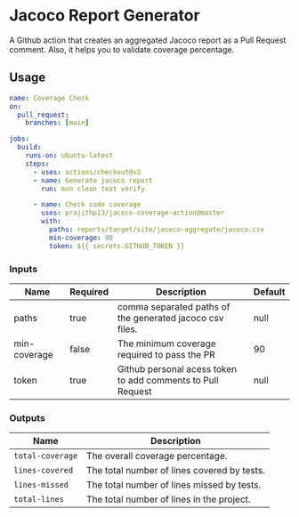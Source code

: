 # Jacoco Report Generator

A Github action that creates an aggregated Jacoco report as a Pull Request comment. Also, it helps you to validate coverage percentage.

## Usage

```yaml
name: Coverage Check
on:
  pull_request:
    branches: [main]

jobs:
  build:
    runs-on: ubuntu-latest
    steps:
      - uses: actions/checkout@v2
      - name: Generate jacoco report 
        run: mvn clean test verify

      - name: Check code coverage
        uses: prajithp13/jacoco-coverage-action@master
        with:
          paths: reports/target/site/jacoco-aggregate/jacoco.csv
          min-coverage: 90
          token: ${{ secrets.GITHUB_TOKEN }}
```

### Inputs

| Name | Required | Description| Default |
|--|--|-- |--|
| paths | true  | comma separated paths of the generated jacoco csv files. | null |
| min-coverage | false | The minimum coverage required to pass the PR | 90 |
| token | true | Github personal acess token to add comments to Pull Request | null
### Outputs

| Name | Description |
|---|---|
| `total-coverage` | The overall coverage percentage. |
| `lines-covered` | The total number of lines covered by tests. |
| `lines-missed` | The total number of lines missed by tests. |
| `total-lines` | The total number of lines in the project. |